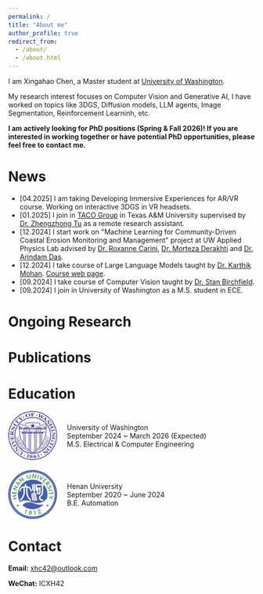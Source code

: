 ```yaml
---
permalink: /
title: "About me"
author_profile: true
redirect_from: 
  - /about/
  - /about.html
---
```


I am Xingahao Chen, a Master student at [University of Washington](https://www.washington.edu/). 

My research interest focuses on Computer Vision and Generative AI, I have worked on topics like 3DGS, Diffusion models, LLM agents, Image Segmentation, Reinforcement Learninh, etc.

**I am actively looking for PhD positions (Spring & Fall 2026)! If you are interested in working together or have potential PhD opportunities, please feel free to contact me.**


News
=====
* [04.2025] I am taking Developing Immersive Experiences for AR/VR course. Working on interactive 3DGS in VR headsets.
* [01.2025] I join in [TACO Group](https://taco-group.github.io/) in Texas A&M University supervised by [Dr. Zhengzhong Tu](https://vztu.github.io/) as a remote research assistant.
* [12.2024] I start work on "Machine Learning for Community-Driven Coastal Erosion Monitoring and Management" project at UW Applied Physics Lab advised by [Dr. Roxanne Carini](https://www.apl.washington.edu/people/profile.php?last_name=Carini&first_name=Roxanne), [Dr. Morteza Derakhti](https://www.ce.washington.edu/facultyfinder/morteza-derakhti) and [Dr. Arindam Das](https://www.ece.uw.edu/people/arindam-das/).
* [12.2024] I take course of Large Language Models taught by [Dr. Karthik Mohan](https://www.linkedin.com/in/karthik-mohan-72a4b323/). [Course web page](https://bytesizeml.github.io/llm2025/).
* [09.2024] I take course of Computer Vision taught by [Dr. Stan Birchfield](https://research.nvidia.com/person/stan-birchfield).
* [09.2024] I join in University of Washington as a M.S. student in ECE.

Ongoing Research
=====

Publications
=====

Education
=====
<div style="display: flex; align-items: center; margin-bottom: 20px;">
    <img src="/images/uwlogo.png" width="100px" style="margin-right: 20px;">
    <div>
        <p style="margin: 0;">University of Washington</p>
        <p style="margin: 0;">September 2024 ~ March 2026 (Expected)</p>
        <p style="margin: 0;">M.S. Electrical & Computer Engineering</p>
    </div>
</div>

<div style="display: flex; align-items: center; margin-bottom: 20px;">
    <img src="/images/henulogo.png" width="100px" style="margin-right: 20px;">
    <div>
        <p style="margin: 0;">Henan University</p>
        <p style="margin: 0;">September 2020 ~ June 2024</p>
        <p style="margin: 0;">B.E. Automation</p>
    </div>
</div>

Contact
=====
**Email:** xhc42@outlook.com

**WeChat:** ICXH42